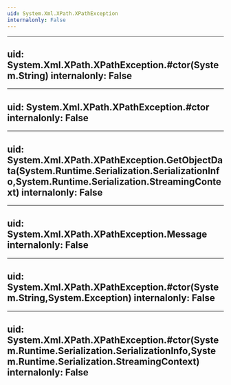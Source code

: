 ```yaml
---
uid: System.Xml.XPath.XPathException
internalonly: False
---
```


---
uid: System.Xml.XPath.XPathException.#ctor(System.String)
internalonly: False
---

---
uid: System.Xml.XPath.XPathException.#ctor
internalonly: False
---

---
uid: System.Xml.XPath.XPathException.GetObjectData(System.Runtime.Serialization.SerializationInfo,System.Runtime.Serialization.StreamingContext)
internalonly: False
---

---
uid: System.Xml.XPath.XPathException.Message
internalonly: False
---

---
uid: System.Xml.XPath.XPathException.#ctor(System.String,System.Exception)
internalonly: False
---

---
uid: System.Xml.XPath.XPathException.#ctor(System.Runtime.Serialization.SerializationInfo,System.Runtime.Serialization.StreamingContext)
internalonly: False
---
